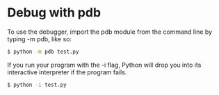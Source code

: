 # Debug with pdb
To use the debugger, import the pdb module from the command line by typing -m pdb, like so:
```sh
$ python -m pdb test.py
```
If you run your program with the -i flag, Python will drop you into its interactive interpreter if the program fails.
```sh
$ python -i test.py
```
